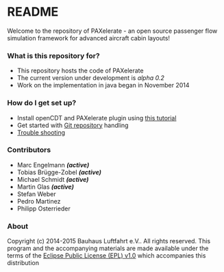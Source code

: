 # README #

Welcome to the repository of PAXelerate - an open source passenger flow simulation framework for advanced aircraft cabin layouts! 

### What is this repository for? ###

* This repository hosts the code of PAXelerate
* The current version under development is *alpha 0.2*
* Work on the implementation in java began in November 2014

### How do I get set up? ###

* Install openCDT and PAXelerate plugin using [this tutorial](https://bitbucket.org/michele_muc/paxelerate/wiki/installation)
* Get started with [Git repository](https://bitbucket.org/michele_muc/paxelerate/wiki/git) handling
* [Trouble shooting](https://bitbucket.org/michele_muc/paxelerate/wiki/error-framework)

### Contributors ###

* Marc Engelmann ***(active)***
* Tobias Brügge-Zobel ***(active)***
* Michael Schmidt ***(active)***
* Martin Glas ***(active)***
* Stefan Weber
* Pedro Martinez
* Philipp Osterrieder

### About ###

Copyright (c) 2014-2015 Bauhaus Luftfahrt e.V.. All rights reserved. This program and the accompanying materials are made available under the terms of the [Eclipse Public License (EPL) v1.0](http://www.eclipse.org/legal/epl-v10.html) which accompanies this distribution